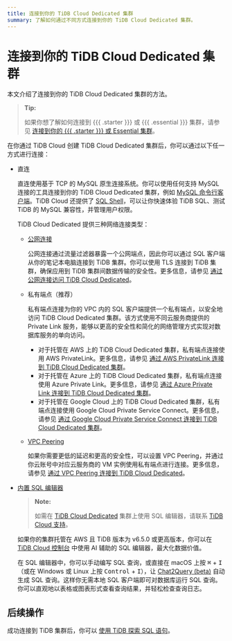 ```yaml
---
title: 连接到你的 TiDB Cloud Dedicated 集群
summary: 了解如何通过不同方式连接到你的 TiDB Cloud Dedicated 集群。
---
```


# 连接到你的 TiDB Cloud Dedicated 集群

本文介绍了连接到你的 TiDB Cloud Dedicated 集群的方法。

> **Tip:**
>
> 如果你想了解如何连接到 {{{ .starter }}} 或 {{{ .essential }}} 集群，请参见 [连接到你的 {{{ .starter }}} 或 Essential 集群](/tidb-cloud/connect-to-tidb-cluster-serverless.md)。

在你通过 TiDB Cloud 创建 TiDB Cloud Dedicated 集群后，你可以通过以下任一方式进行连接：

- 直连

    直连使用基于 TCP 的 MySQL 原生连接系统。你可以使用任何支持 MySQL 连接的工具连接到你的 TiDB Cloud Dedicated 集群，例如 [MySQL 命令行客户端](https://dev.mysql.com/doc/refman/8.0/en/mysql.html)。TiDB Cloud 还提供了 [SQL Shell](/tidb-cloud/connect-via-sql-shell.md)，可以让你快速体验 TiDB SQL、测试 TiDB 的 MySQL 兼容性，并管理用户权限。

    TiDB Cloud Dedicated 提供三种网络连接类型：

    - [公网连接](/tidb-cloud/connect-via-standard-connection.md)

        公网连接通过流量过滤器暴露一个公网端点，因此你可以通过 SQL 客户端从你的笔记本电脑连接到 TiDB 集群。你可以使用 TLS 连接到 TiDB 集群，确保应用到 TiDB 集群间数据传输的安全性。更多信息，请参见 [通过公网连接访问 TiDB Cloud Dedicated](/tidb-cloud/connect-via-standard-connection.md)。

    - 私有端点（推荐）

        私有端点连接为你的 VPC 内的 SQL 客户端提供一个私有端点，以安全地访问 TiDB Cloud Dedicated 集群。该方式使用不同云服务商提供的 Private Link 服务，能够以更高的安全性和简化的网络管理方式实现对数据库服务的单向访问。

        - 对于托管在 AWS 上的 TiDB Cloud Dedicated 集群，私有端点连接使用 AWS PrivateLink。更多信息，请参见 [通过 AWS PrivateLink 连接到 TiDB Cloud Dedicated 集群](/tidb-cloud/set-up-private-endpoint-connections.md)。
        - 对于托管在 Azure 上的 TiDB Cloud Dedicated 集群，私有端点连接使用 Azure Private Link。更多信息，请参见 [通过 Azure Private Link 连接到 TiDB Cloud Dedicated 集群](/tidb-cloud/set-up-private-endpoint-connections-on-azure.md)。
        - 对于托管在 Google Cloud 上的 TiDB Cloud Dedicated 集群，私有端点连接使用 Google Cloud Private Service Connect。更多信息，请参见 [通过 Google Cloud Private Service Connect 连接到 TiDB Cloud Dedicated 集群](/tidb-cloud/set-up-private-endpoint-connections-on-google-cloud.md)。

    - [VPC Peering](/tidb-cloud/set-up-vpc-peering-connections.md)

        如果你需要更低的延迟和更高的安全性，可以设置 VPC Peering，并通过你云账号中对应云服务商的 VM 实例使用私有端点进行连接。更多信息，请参见 [通过 VPC Peering 连接到 TiDB Cloud Dedicated](/tidb-cloud/set-up-vpc-peering-connections.md)。

- [内置 SQL 编辑器](/tidb-cloud/explore-data-with-chat2query.md)

    > **Note:**
    >
    > 如需在 [TiDB Cloud Dedicated](/tidb-cloud/select-cluster-tier.md#tidb-cloud-dedicated) 集群上使用 SQL 编辑器，请联系 [TiDB Cloud 支持](/tidb-cloud/tidb-cloud-support.md)。

    如果你的集群托管在 AWS 且 TiDB 版本为 v6.5.0 或更高版本，你可以在 [TiDB Cloud 控制台](https://tidbcloud.com/) 中使用 AI 辅助的 SQL 编辑器，最大化数据价值。

    在 SQL 编辑器中，你可以手动编写 SQL 查询，或直接在 macOS 上按 <kbd>⌘</kbd> + <kbd>I</kbd>（或在 Windows 或 Linux 上按 <kbd>Control</kbd> + <kbd>I</kbd>），让 [Chat2Query (beta)](/tidb-cloud/tidb-cloud-glossary.md#chat2query) 自动生成 SQL 查询。这样你无需本地 SQL 客户端即可对数据库运行 SQL 查询。你可以直观地以表格或图表形式查看查询结果，并轻松检查查询日志。

## 后续操作

成功连接到 TiDB 集群后，你可以 [使用 TiDB 探索 SQL 语句](/basic-sql-operations.md)。